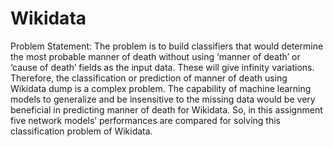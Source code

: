 # Wikidata

Problem Statement:
The problem is to build classifiers that would determine the most probable manner of death
without using ‘manner of death’ or ‘cause of death’ fields as the input data. These will give infinity
variations. Therefore, the classification or prediction of manner of death using Wikidata dump is
a complex problem. The capability of machine learning models to generalize and be insensitive to
the missing data would be very beneficial in predicting manner of death for Wikidata. So, in this
assignment five network models’ performances are compared for solving this classification
problem of Wikidata.
